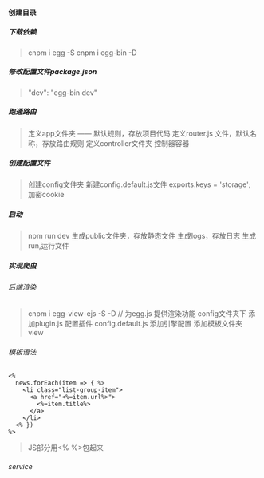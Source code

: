 #### 创建目录

##### 下载依赖
> cnpm i egg -S
> cnpm i egg-bin -D

##### 修改配置文件package.json
> "dev": "egg-bin dev"

##### 跑通路由
> 定义app文件夹 —— 默认规则，存放项目代码
> 定义router.js 文件，默认名称，存放路由规则
> 定义controller文件夹 控制器容器

##### 创建配置文件
> 创建config文件夹
> 新建config.default.js文件
> exports.keys = 'storage'; 加密cookie

##### 启动
> npm run dev
> 生成public文件夹，存放静态文件
> 生成logs，存放日志
> 生成run,运行文件

##### 实现爬虫

###### 后端渲染
> cnpm i egg-view-ejs -S -D // 为egg.js 提供渲染功能
> config文件夹下 添加plugin.js 配置插件
> config.default.js 添加引擎配置
> 添加模板文件夹 view


###### 模板语法
```
<%
  news.forEach(item => { %>
    <li class="list-group-item">
      <a href="<%=item.url%>">
        <%=item.title%>
      </a>
    </li>
  <% })
%>
```
> JS部分用<% %>包起来

###### service
